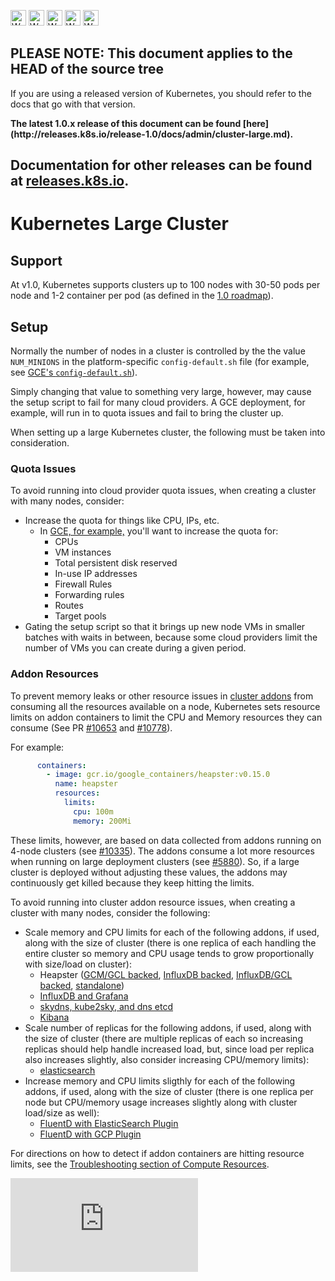 <!-- BEGIN MUNGE: UNVERSIONED_WARNING -->

<!-- BEGIN STRIP_FOR_RELEASE -->

<img src="http://kubernetes.io/img/warning.png" alt="WARNING"
     width="25" height="25">
<img src="http://kubernetes.io/img/warning.png" alt="WARNING"
     width="25" height="25">
<img src="http://kubernetes.io/img/warning.png" alt="WARNING"
     width="25" height="25">
<img src="http://kubernetes.io/img/warning.png" alt="WARNING"
     width="25" height="25">
<img src="http://kubernetes.io/img/warning.png" alt="WARNING"
     width="25" height="25">

<h2>PLEASE NOTE: This document applies to the HEAD of the source tree</h2>

If you are using a released version of Kubernetes, you should
refer to the docs that go with that version.

<strong>
The latest 1.0.x release of this document can be found
[here](http://releases.k8s.io/release-1.0/docs/admin/cluster-large.md).

Documentation for other releases can be found at
[releases.k8s.io](http://releases.k8s.io).
</strong>
--

<!-- END STRIP_FOR_RELEASE -->

<!-- END MUNGE: UNVERSIONED_WARNING -->
# Kubernetes Large Cluster

## Support
At v1.0, Kubernetes supports clusters up to 100 nodes with 30-50 pods per node and 1-2 container per pod (as defined in the [1.0 roadmap](../../docs/roadmap.md#reliability-and-performance)).

## Setup

Normally the number of nodes in a cluster is controlled by the the value `NUM_MINIONS` in the platform-specific `config-default.sh` file (for example, see [GCE's `config-default.sh`](../../cluster/gce/config-default.sh)).

Simply changing that value to something very large, however, may cause the setup script to fail for many cloud providers. A GCE deployment, for example, will run in to quota issues and fail to bring the cluster up.

When setting up a large Kubernetes cluster, the following must be taken into consideration.

### Quota Issues

To avoid running into cloud provider quota issues, when creating a cluster with many nodes, consider:
* Increase the quota for things like CPU, IPs, etc.
  * In [GCE, for example,](https://cloud.google.com/compute/docs/resource-quotas) you'll want to increase the quota for:
    * CPUs
    * VM instances
    * Total persistent disk reserved
    * In-use IP addresses
    * Firewall Rules
    * Forwarding rules
    * Routes
    * Target pools
* Gating the setup script so that it brings up new node VMs in smaller batches with waits in between, because some cloud providers limit the number of VMs you can create during a given period.

### Addon Resources
To prevent memory leaks or other resource issues in [cluster addons](../../cluster/addons/) from consuming all the resources available on a node, Kubernetes sets resource limits on addon containers to limit the CPU and Memory resources they can consume (See PR [#10653](https://github.com/GoogleCloudPlatform/kubernetes/pull/10653/files) and [#10778](https://github.com/GoogleCloudPlatform/kubernetes/pull/10778/files)).

For example:

```YAML
      containers:
        - image: gcr.io/google_containers/heapster:v0.15.0
          name: heapster
          resources:
            limits:
              cpu: 100m
              memory: 200Mi
```

These limits, however, are based on data collected from addons running on 4-node clusters (see [#10335](https://github.com/GoogleCloudPlatform/kubernetes/issues/10335#issuecomment-117861225)). The addons consume a lot more resources when running on large deployment clusters (see [#5880](https://github.com/GoogleCloudPlatform/kubernetes/issues/5880#issuecomment-113984085)). So, if a large cluster is deployed without adjusting these values, the addons may continuously get killed because they keep hitting the limits.

To avoid running into cluster addon resource issues, when creating a cluster with many nodes, consider the following:
* Scale memory and CPU limits for each of the following addons, if used, along with the size of cluster (there is one replica of each handling the entire cluster so memory and CPU usage tends to grow proportionally with size/load on cluster):
  * Heapster ([GCM/GCL backed](../../cluster/addons/cluster-monitoring/google/heapster-controller.yaml), [InfluxDB backed](../../cluster/addons/cluster-monitoring/influxdb/heapster-controller.yaml), [InfluxDB/GCL backed](../../cluster/addons/cluster-monitoring/googleinfluxdb/heapster-controller-combined.yaml), [standalone](../../cluster/addons/cluster-monitoring/standalone/heapster-controller.yaml))
  * [InfluxDB and Grafana](../../cluster/addons/cluster-monitoring/influxdb/influxdb-grafana-controller.yaml)
  * [skydns, kube2sky, and dns etcd](../../cluster/addons/dns/skydns-rc.yaml.in)
  * [Kibana](../../cluster/addons/fluentd-elasticsearch/kibana-controller.yaml)
* Scale number of replicas for the following addons, if used, along with the size of cluster (there are multiple replicas of each so increasing replicas should help handle increased load, but, since load per replica also increases slightly, also consider increasing CPU/memory limits):
  * [elasticsearch](../../cluster/addons/fluentd-elasticsearch/es-controller.yaml)
* Increase memory and CPU limits sligthly for each of the following addons, if used, along with the size of cluster (there is one replica per node but CPU/memory usage increases slightly along with cluster load/size as well):
  * [FluentD with ElasticSearch Plugin](../../cluster/saltbase/salt/fluentd-es/fluentd-es.yaml)
  * [FluentD with GCP Plugin](../../cluster/saltbase/salt/fluentd-gcp/fluentd-gcp.yaml)

For directions on how to detect if addon containers are hitting resource limits, see the [Troubleshooting section of Compute Resources](../user-guide/compute-resources.md#troubleshooting).


<!-- BEGIN MUNGE: GENERATED_ANALYTICS -->
[![Analytics](https://kubernetes-site.appspot.com/UA-36037335-10/GitHub/docs/admin/cluster-large.md?pixel)]()
<!-- END MUNGE: GENERATED_ANALYTICS -->
